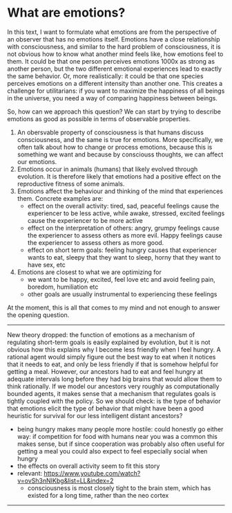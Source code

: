 # What are emotions?

In this text, I want to formulate what emotions are from the perspective of an observer that has no emotions itself.
Emotions have a close relationship with consciousness, and similar to the hard problem of consciousness, it is not obvious how to know what another mind feels like, how emotions feel to them. It could be that one person perceives emotions 1000x as strong as another person, but the two different emotional experiences lead to exactly the same behavior. Or, more realistically: it could be that one species perceives emotions on a different intensity than another one.
This creates a challenge for utilitarians: if you want to maximize the happiness of all beings in the universe, you need a way of comparing happiness between beings.

So, how can we approach this question? We can start by trying to describe emotions as good as possible in terms of observable properties.
1. An obersvable property of consciousness is that humans discuss consciousness, and the same is true for emotions. More specifically, we often talk about how to change or process emotions, because this is something we want and because by consciouss thoughts, we can affect our emotions.
2. Emotions occur in animals (humans) that likely evolved through evolution. It is therefore likely that emotions had a positive effect on the reproductive fitness of some animals.
3. Emotions affect the behaviour and thinking of the mind that experiences them. Concrete examples are:
    - effect on the overall activity: tired, sad, peaceful feelings cause the experiencer to be less active, while awake, stressed, excited feelings cause the experiencer to be more active
    - effect on the interpretation of others: angry, grumpy feelings cause the experiencer to assess others as more evil. Happy feelings cause the experiencer to assess others as more good.
    - effect on short term goals: feeling hungry causes that experiencer wants to eat, sleepy that they want to sleep, horny that they want to have sex, etc
4. Emotions are closest to what we are optimizing for
    - we want to be happy, excited, feel love etc and avoid feeling pain, boredom, humiliation etc
    - other goals are usually instrumental to experiencing these feelings

At the moment, this is all that comes to my mind and not enough to answer the opening question.

---
New theory dropped: the function of emotions as a mechanism of regulating short-term goals is easily explained by evolution, but it is not obvious how this explains why I become less friendly when I feel hungry. A rational agent would simply figure out the best way to eat when it notices that it needs to eat, and only be less friendly if that is somehow helpful for getting a meal. However, our ancestors had to eat and feel hungry at adequate intervals long before they had big brains that would allow them to think rationally. If we model our ancestors very roughly as computationally bounded agents, it makes sense that a mechanism that regulates goals is tightly coupled with the policy. So we should check: is the type of behavior that emotions elicit the type of behavior that might have been a good heuristic for survival for our less intelligent distant ancestors?
- being hungry makes many people more hostile: could honestly go either way: if competition for food with humans near you was a common this makes sense, but if since cooperation was probably also often useful for getting a meal you could also expect to feel especially social when hungry
- the effects on overall activity seem to fit this story
- relevant: https://www.youtube.com/watch?v=ovSh3nNIKbg&list=LL&index=2
  - consciousness is most closely tight to the brain stem, which has existed for a long time, rather than the neo cortex
----